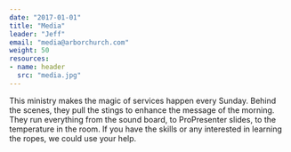 ```yaml
---
date: "2017-01-01"
title: "Media"
leader: "Jeff"
email: "media@arborchurch.com"
weight: 50
resources:
- name: header
  src: "media.jpg"
---
```


This ministry makes the magic of services happen every Sunday. Behind the scenes, they pull the stings to enhance the message of the morning. They run everything from the sound board, to ProPresenter slides, to the temperature in the room. If you have the skills or any interested in learning the ropes, we could use your help.

